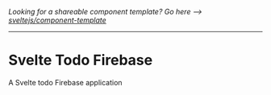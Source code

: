 *Looking for a shareable component template? Go here --> [sveltejs/component-template](https://github.com/sveltejs/component-template)*

---

# Svelte Todo Firebase


A Svelte todo Firebase application
